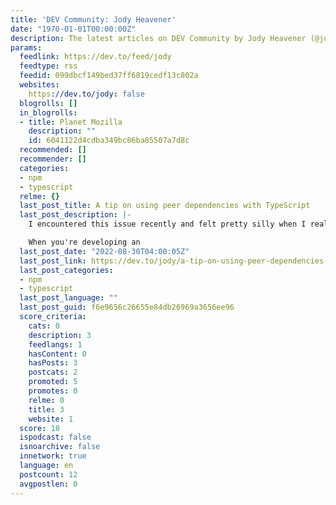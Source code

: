 ```yaml
---
title: 'DEV Community: Jody Heavener'
date: "1970-01-01T00:00:00Z"
description: The latest articles on DEV Community by Jody Heavener (@jody).
params:
  feedlink: https://dev.to/feed/jody
  feedtype: rss
  feedid: 099dbcf149bed37ff6819cedf13c802a
  websites:
    https://dev.to/jody: false
  blogrolls: []
  in_blogrolls:
  - title: Planet Mozilla
    description: ""
    id: 6041122d4cdba349bc86ba85507a7d8c
  recommended: []
  recommender: []
  categories:
  - npm
  - typescript
  relme: {}
  last_post_title: A tip on using peer dependencies with TypeScript
  last_post_description: |-
    I encountered this issue recently and felt pretty silly when I realized the simple mistake I was making, so allow me to share, in hopes that it saves someone else time...

    When you're developing an
  last_post_date: "2022-08-30T04:00:05Z"
  last_post_link: https://dev.to/jody/a-tip-on-using-peer-dependencies-with-typescript-2bji
  last_post_categories:
  - npm
  - typescript
  last_post_language: ""
  last_post_guid: f6e9656c26655e84db26969a3656ee96
  score_criteria:
    cats: 0
    description: 3
    feedlangs: 1
    hasContent: 0
    hasPosts: 3
    postcats: 2
    promoted: 5
    promotes: 0
    relme: 0
    title: 3
    website: 1
  score: 18
  ispodcast: false
  isnoarchive: false
  innetwork: true
  language: en
  postcount: 12
  avgpostlen: 0
---
```

